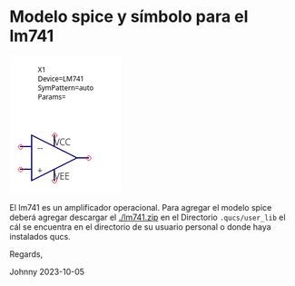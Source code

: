 # Modelo spice y símbolo para el lm741

![lm741](./lm741.png)


El lm741 es un amplificador operacional. Para agregar el modelo spice
deberá agregar descargar el [./lm741.zip](./lm741.zip) en el Directorio `.qucs/user_lib`
el cál se encuentra en el directorio de su usuario personal o donde haya instalados qucs.

Regards,

Johnny
2023-10-05
